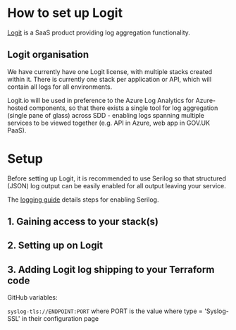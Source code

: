 # How to set up Logit

[Logit](https://logit.io/) is a SaaS product providing log aggregation functionality.

## Logit organisation

We have currently have one Logit license, with multiple stacks created within it. There is currently one stack per application or API, which will contain all logs for all environments.

Logit.io will be used in preference to the Azure Log Analytics for Azure-hosted components, so that there exists a single tool for log aggregation (single pane of glass) across SDD - enabling logs spanning multiple services to be viewed together (e.g. API in Azure, web app in GOV.UK PaaS).

# Setup

Before setting up Logit, it is recommended to use Serilog so that structured (JSON) log output can be easily enabled for all output leaving your service.

The [logging guide](../development_guidance/logging.md) details steps for enabling Serilog.

## 1. Gaining access to your stack(s)

## 2. Setting up on Logit

## 3. Adding Logit log shipping to your Terraform code

GitHub variables:

`syslog-tls://ENDPOINT:PORT` where PORT is the value where type = 'Syslog-SSL' in their configuration page
